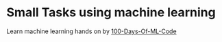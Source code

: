 # Small Tasks using machine learning

Learn machine learning hands on by [100-Days-Of-ML-Code](https://github.com/Avik-Jain/100-Days-Of-ML-Code)
